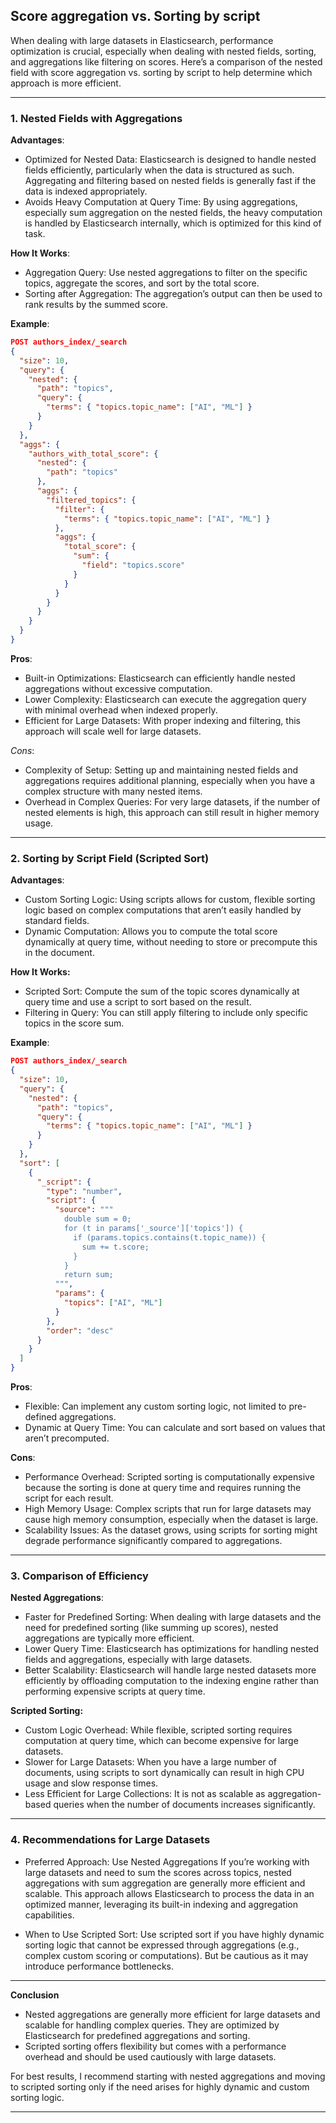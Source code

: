 ## Score aggregation vs. Sorting by script

When dealing with large datasets in Elasticsearch, performance optimization is crucial, especially when dealing with nested fields, sorting, and aggregations like filtering on scores. Here’s a comparison of the nested field with score aggregation vs. sorting by script to help determine which approach is more efficient.

---

### 1. Nested Fields with Aggregations

**Advantages**:

-	Optimized for Nested Data: Elasticsearch is designed to handle nested fields efficiently, particularly when the data is structured as such. Aggregating and filtering based on nested fields is generally fast if the data is indexed appropriately.
-	Avoids Heavy Computation at Query Time: By using aggregations, especially sum aggregation on the nested fields, the heavy computation is handled by Elasticsearch internally, which is optimized for this kind of task.

**How It Works**:

-	Aggregation Query: Use nested aggregations to filter on the specific topics, aggregate the scores, and sort by the total score.
-	Sorting after Aggregation: The aggregation’s output can then be used to rank results by the summed score.

**Example**:

```json
POST authors_index/_search
{
  "size": 10,
  "query": {
    "nested": {
      "path": "topics",
      "query": {
        "terms": { "topics.topic_name": ["AI", "ML"] }
      }
    }
  },
  "aggs": {
    "authors_with_total_score": {
      "nested": {
        "path": "topics"
      },
      "aggs": {
        "filtered_topics": {
          "filter": {
            "terms": { "topics.topic_name": ["AI", "ML"] }
          },
          "aggs": {
            "total_score": {
              "sum": {
                "field": "topics.score"
              }
            }
          }
        }
      }
    }
  }
}
```


**Pros**:

-	Built-in Optimizations: Elasticsearch can efficiently handle nested aggregations without excessive computation.
-	Lower Complexity: Elasticsearch can execute the aggregation query with minimal overhead when indexed properly.
-	Efficient for Large Datasets: With proper indexing and filtering, this approach will scale well for large datasets.

*Cons*:

-	Complexity of Setup: Setting up and maintaining nested fields and aggregations requires additional planning, especially when you have a complex structure with many nested items.
-	Overhead in Complex Queries: For very large datasets, if the number of nested elements is high, this approach can still result in higher memory usage.

---

### 2. Sorting by Script Field (Scripted Sort)

**Advantages**:

-	Custom Sorting Logic: Using scripts allows for custom, flexible sorting logic based on complex computations that aren’t easily handled by standard fields.
-	Dynamic Computation: Allows you to compute the total score dynamically at query time, without needing to store or precompute this in the document.

**How It Works:**

-	Scripted Sort: Compute the sum of the topic scores dynamically at query time and use a script to sort based on the result.
-	Filtering in Query: You can still apply filtering to include only specific topics in the score sum.

**Example**:

```json
POST authors_index/_search
{
  "size": 10,
  "query": {
    "nested": {
      "path": "topics",
      "query": {
        "terms": { "topics.topic_name": ["AI", "ML"] }
      }
    }
  },
  "sort": [
    {
      "_script": {
        "type": "number",
        "script": {
          "source": """
            double sum = 0;
            for (t in params['_source']['topics']) {
              if (params.topics.contains(t.topic_name)) {
                sum += t.score;
              }
            }
            return sum;
          """,
          "params": {
            "topics": ["AI", "ML"]
          }
        },
        "order": "desc"
      }
    }
  ]
}
```

**Pros**:

-	Flexible: Can implement any custom sorting logic, not limited to pre-defined aggregations.
-	Dynamic at Query Time: You can calculate and sort based on values that aren’t precomputed.

**Cons**:

-	Performance Overhead: Scripted sorting is computationally expensive because the sorting is done at query time and requires running the script for each result.
-	High Memory Usage: Complex scripts that run for large datasets may cause high memory consumption, especially when the dataset is large.
-	Scalability Issues: As the dataset grows, using scripts for sorting might degrade performance significantly compared to aggregations.


---

### 3. Comparison of Efficiency

**Nested Aggregations**:

-	Faster for Predefined Sorting: When dealing with large datasets and the need for predefined sorting (like summing up scores), nested aggregations are typically more efficient.
-	Lower Query Time: Elasticsearch has optimizations for handling nested fields and aggregations, especially with large datasets.
-	Better Scalability: Elasticsearch will handle large nested datasets more efficiently by offloading computation to the indexing engine rather than performing expensive scripts at query time.

**Scripted Sorting:**

-	Custom Logic Overhead: While flexible, scripted sorting requires computation at query time, which can become expensive for large datasets.
-	Slower for Large Datasets: When you have a large number of documents, using scripts to sort dynamically can result in high CPU usage and slow response times.
-	Less Efficient for Large Collections: It is not as scalable as aggregation-based queries when the number of documents increases significantly.


---

### 4. Recommendations for Large Datasets

-	Preferred Approach: Use Nested Aggregations
If you’re working with large datasets and need to sum the scores across topics, nested aggregations with sum aggregation are generally more efficient and scalable.
This approach allows Elasticsearch to process the data in an optimized manner, leveraging its built-in indexing and aggregation capabilities.

-	When to Use Scripted Sort:
Use scripted sort if you have highly dynamic sorting logic that cannot be expressed through aggregations (e.g., complex custom scoring or computations). But be cautious as it may introduce performance bottlenecks.

---

**Conclusion**

-	Nested aggregations are generally more efficient for large datasets and scalable for handling complex queries. They are optimized by Elasticsearch for predefined aggregations and sorting.
-	Scripted sorting offers flexibility but comes with a performance overhead and should be used cautiously with large datasets.

For best results, I recommend starting with nested aggregations and moving to scripted sorting only if the need arises for highly dynamic and custom sorting logic.


---

